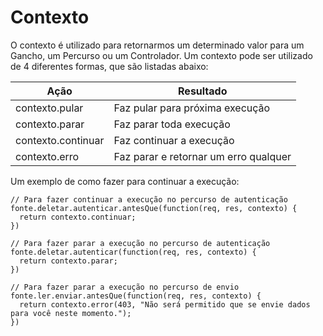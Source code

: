 # Contexto

O contexto é utilizado para retornarmos um determinado valor para um Gancho, um Percurso ou um Controlador. Um contexto pode ser
utilizado de 4 diferentes formas, que são listadas abaixo:

|Ação| Resultado| 
|---|---|
|contexto.pular| Faz pular para próxima execução |
|contexto.parar| Faz parar toda execução |
|contexto.continuar| Faz continuar a execução |
|contexto.erro| Faz parar e retornar um erro qualquer |


Um exemplo de como fazer para continuar a execução:

    // Para fazer continuar a execução no percurso de autenticação
    fonte.deletar.autenticar.antesQue(function(req, res, contexto) {
      return contexto.continuar;
    })
    
    // Para fazer parar a execução no percurso de autenticação
    fonte.deletar.autenticar(function(req, res, contexto) {
      return contexto.parar;
    })
    
    // Para fazer parar a execução no percurso de envio
    fonte.ler.enviar.antesQue(function(req, res, contexto) {
      return contexto.error(403, "Não será permitido que se envie dados para você neste momento.");
    })
